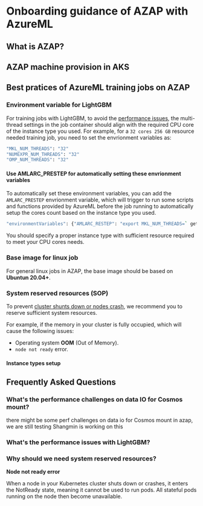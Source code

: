 # Onboarding guidance of AZAP with AzureML

## What is AZAP?

## AZAP machine provision in AKS

## Best pratices of AzureML training jobs on AZAP

### Environment variable for LightGBM

For training jobs with LightGBM, to avoid the [performance issues](#whats-the-performance-issues-with-lightgbm), the multi-thread settings in the job container should align with the required CPU core of the instance type you used. For example, for a `32 cores 256 GB` resource needed training job, you need to set the envrionment variables as:
```bash
"MKL_NUM_THREADS": "32"            
"NUMEXPR_NUM_THREADS": "32"            
"OMP_NUM_THREADS": "32"
```
#### Use AMLARC_PRESTEP for automatically setting these envrionment variables

To automatically set these environment variables, you can add the `AMLARC_PRESTEP` envrionment variable, which will trigger to run some scripts and functions provided by AzureML before the job running to automatically setup the cores count based on the instance type you used.

```bash
"environmentVariables": {"AMLARC_RESTEP": "export MKL_NUM_THREADS=` get_cores ` NUMEXPR_NUM_THREADS=` get_cores ` OMP_NUM_THREADS=` get_cores `"}
```
You should specify a proper instance type with sufficient resource required to meet your CPU cores needs.

### Base image for linux job

For general linux jobs in AZAP, the base image should be based on **Ubuntun 20.04+**.

### System reserved resources (SOP)
To prevent [cluster shunts down or nodes crash](#why-should-we-need-system-reserved-resources), we recommend you to reserve sufficient system resources.

For example, if the memory in your cluster is fully occupied, which will cause the following issues:
* Operating system **OOM** (Out of Memory).
* `node not ready` error.

#### Instance types setup


## Frequently Asked Questions

### What's the performance challenges on data IO for Cosmos mount?
there might be some perf challenges on data io for Cosmos mount in azap, we are still testing Shangmin is working on this

### What's the performance issues with LightGBM?

### Why should we need system reserved resources?

**Node not ready error**

When a node in your Kubernetes cluster shuts down or crashes, it enters the NotReady state, meaning it cannot be used to run pods. All stateful pods running on the node then become unavailable.
